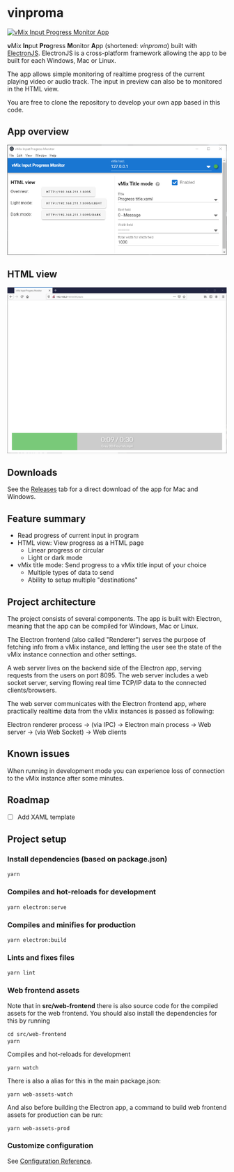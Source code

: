 # vinproma

[![vMix Input Progress Monitor App](https://img.shields.io/github/downloads/jensstigaard/vinproma/total.svg)]()


**v**Mix **In**put **Pro**gress **M**onitor **A**pp (shortened: *vinproma*) built with [ElectronJS](https://electronjs.org). ElectronJS is a cross-platform framework allowing the app to be built for each Windows, Mac or Linux. 

The app allows simple monitoring of realtime progress of the current playing video or audio track. The input in preview can also be to monitored in the HTML view.

You are free to clone the repository to develop your own app based in this code.

## App overview
![vMix Input Progress Monitor App](./readme_assets/app-overview_010.png "Application overview")

## HTML view
![vMix Input Progress Monitor App - HTML view](./readme_assets/html-view.png "HTML view")

## Downloads

See the [Releases](../../releases) tab for a direct download of the app for Mac and Windows.

## Feature summary
 - Read progress of current input in program
 - HTML view: View progress as a HTML page
   - Linear progress or circular
   - Light or dark mode
 - vMix title mode: Send progress to a vMix title input of your choice
   - Multiple types of data to send
   - Ability to setup multiple "destinations"

## Project architecture
The project consists of several components. The app is built with Electron, meaning that the app can be compiled for Windows, Mac or Linux.

The Electron frontend (also called "Renderer") serves the purpose of fetching info from a vMix instance, and letting the user see the state of the vMix instance connection and other settings. 

A web server lives on the backend side of the Electron app, serving requests from the users on port 8095. The web server includes a web socket server, serving flowing real time TCP/IP data to the connected clients/browsers.

The web server communicates with the Electron frontend app, where practically realtime data from the vMix instances is passed as following:

Electron renderer process &#8594; (via IPC) &#8594; Electron main process &#8594; Web server &#8594; (via Web Socket) &#8594; Web clients

## Known issues
When running in development mode you can experience loss of connection to the vMix instance after some minutes.

## Roadmap

 - [ ] Add XAML template


## Project setup
### Install dependencies (based on package.json)
```
yarn
```

### Compiles and hot-reloads for development
```
yarn electron:serve
```

### Compiles and minifies for production
```
yarn electron:build
```

### Lints and fixes files
```
yarn lint
```

### Web frontend assets
Note that in **src/web-frontend** there is also source code for the compiled assets for the web frontend.
You should also install the dependencies for this by running
```
cd src/web-frontend
yarn
```

Compiles and hot-reloads for development
```
yarn watch
```

There is also a alias for this in the main package.json:
```
yarn web-assets-watch
```
And also before building the Electron app, a command to build web frontend assets for production can be run:
```
yarn web-assets-prod
```

### Customize configuration
See [Configuration Reference](https://cli.vuejs.org/config/).
